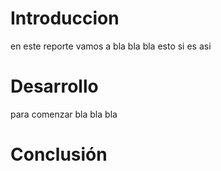 # Introduccion


en este reporte vamos a bla bla bla esto si es asi
# Desarrollo

para comenzar bla bla bla

# Conclusión